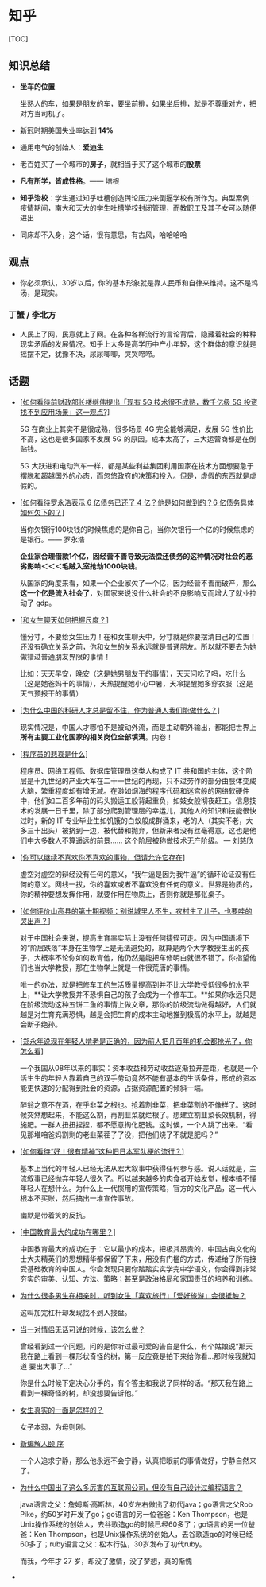 # 知乎

[TOC]

## 知识总结

* **坐车的位置**

  坐熟人的车，如果是朋友的车，要坐前排，如果坐后排，就是不尊重对方，把对方当司机了。

* 新冠时期美国失业率达到 **14%**

* 通用电气的创始人：**爱迪生**

* 老百姓买了一个城市的**房子**，就相当于买了这个城市的**股票**

* **凡有所学，皆成性格**。—— 培根

* **知乎治校**：学生通过知乎吐槽创造舆论压力来倒逼学校有所作为。典型案例：疫情期间，南大和天大的学生吐槽学校封闭管理，而教职工及其子女可以随便进出

* 同床却不入身，这个话，很有意思，有古风，哈哈哈哈

## 观点

*  你必须承认，30岁以后，你的基本形象就是靠人民币和自律来维持。这不是鸡汤，是现实。

### 丁蟹 / 李北方

* 人民上了网，民意就上了网。在各种各样流行的言论背后，隐藏着社会的种种现实矛盾的发展情况。知乎上大多是高学历中产小年轻，这个群体的意识就是摇摆不定，犹豫不决，尿尿唧唧，哭哭啼啼。

## 话题

* [[如何看待前财政部长楼继伟提出「现有 5G 技术很不成熟，数千亿级 5G 投资找不到应用场景」这一观点?]](https://www.zhihu.com/question/422738321/answer/1492612749)

  5G 在商业上其实不是很成熟，很多场景 4G 完全能够满足，发展 5G 性价比不高，这也是很多国家不发展 5G 的原因。成本太高了，三大运营商都是在倒贴钱。

  5G 大跃进和电动汽车一样，都是某些利益集团利用国家在技术方面想要急于摆脱和超越国外的心态，而忽悠政府的决策和投入。但是，虚假的东西就是虚假的。

* [[如何看待罗永浩表示 6 亿债务已还了 4 亿？他是如何做到的？6 亿债务具体如何欠下的？]](https://www.zhihu.com/question/422641856/answer/1490864751)

  当你欠银行100块钱的时候焦虑的是你自己，当你欠银行一个亿的时候焦虑的是银行。—— 罗永浩

  **企业家合理借款1个亿，因经营不善导致无法偿还债务的这种情况对社会的恶劣影响＜＜＜毛贼入室抢劫1000块钱**。

  从国家的角度来看，如果一个企业家欠了一个亿，因为经营不善而破产，那么**这一个亿是流入社会了**，对国家来说没什么社会的不良影响反而增大了就业拉动了 gdp。

* [[和女生聊天如何把握尺度？]](https://www.zhihu.com/question/61093061/answer/1337251489)

  懂分寸，不要给女生压力！在和女生聊天中，分寸就是你要摆清自己的位置！还没有确立关系之前，你和女生的关系永远就是普通朋友。所以就不要去为她做错过普通朋友界限的事情！

  比如：天天早安，晚安（这是她男朋友干的事情），天天问吃了吗，吃什么（这是她爸妈干的事情），天热提醒她小心中暑，天冷提醒她多穿衣服（这是天气预报干的事情）

* [[为什么中国的科研人才总是留不住，作为普通人我们能做什么？]](https://www.zhihu.com/question/408039874/answer/1498018990)

  现实情况是，中国人才哪怕不是被动外流，而是主动朝外输出，都能把世界上**所有主要工业化国家的相关岗位全部填满**。内卷！

* [[程序员的悲哀是什么]](https://www.zhihu.com/question/399148081/answer/1483785143)

  程序员、网络工程师、数据库管理员这类人构成了 IT 共和国的主体，这个阶层是十九世纪的产业大军在二十一世纪的再现，只不过劳作的部分由肢体变成大脑，繁重程度却有增无减。在渺如烟海的程序代码和迷宫般的网络软硬件中，他们如二百多年前的码头搬运工般背起重负，如妓女般彻夜赶工。信息技术的发展一日千里，除了部分爬到管理层的幸运儿，其他人的知识和技能很快过时，新的 IT 专业毕业生如饥饿的白蚁般成群涌来，老的人（其实不老，大多三十出头）被挤到一边，被代替和抛弃，但新来者没有丝毫得意，这也是他们中大多数人不算遥远的前景…… 这个阶层被称做技术无产阶级。 — 刘慈欣

* [[你可以继续不喜欢你不喜欢的事物，但请允许它存在]](https://www.zhihu.com/question/425735108/answer/1543709331)

  虚空对虚空的辩经没有任何的意义，“我牛逼是因为我牛逼”的循环论证没有任何的意义。网线一拔，你的喜欢或者不喜欢没有任何的意义。世界是物质的，你的精神要想发挥作用，就要作用在物质上，否则你就是那张桌子。

* [[如何评价山高县的第十期视频：别说城里人不生，农村生了儿子，也要哇的哭出声？]](https://www.zhihu.com/question/427198616/answer/1541702862)

  对于中国社会来说，提高生育率实际上没有任何捷径可走。因为中国语境下的“阶层跌落”本身在生物学上是无法避免的，就算是两个大学教授生出的孩子，大概率不论你如何教育他，他仍然是能把车修明白就很不错了。你指望他们也当大学教授，那在生物学上就是一件很荒唐的事情。

  唯一的办法，就是把修车工的生活质量提高到并不比大学教授低很多的水平上，**让大学教授并不恐惧自己的孩子会成为一个修车工。**如果你永远只是在阶级流动这种五饼二鱼的事情上做文章，那你的阶级流动做得越好，人们就越是对生育充满恐惧，越是会把生育的成本主动地推到极高的水平上，就越是会断子绝孙。
  
* [[郑永年说现在年轻人啃老是正确的，因为前人把几百年的机会都抢光了，你怎么看]](https://www.zhihu.com/question/426308484/answer/1543519412)

  一个我国从08年以来的事实：资本收益和劳动收益逐渐拉开差距，也就是一个活生生的年轻人靠着自己的双手劳动竟然不能有基本的生活条件，形成的资本能更快速的分配得到社会的资源，占据资源配置的倾斜一端。

  醉翁之意不在酒，在乎韭菜之根也。抢着割韭菜，把韭菜割的不像样了。这时候突然想起来，不能这么割，再割韭菜就烂根了。想建立割韭菜长效机制，得施肥。一群人扭扭捏捏，都不愿意掏化肥钱。这时候，一个人跳了出来。“看见那堆咱爸妈割剩的老韭菜茬子了没，把他们烧了不就是肥吗？”
  
* [[如何看待“好！很有精神”这种旧日本军队梗的流行？]](https://www.zhihu.com/question/418623419/answer/1482699029)

  基本上当代的年轻人已经无法从宏大叙事中获得任何参与感。说人话就是，主流叙事已经抛弃年轻人很久了。所以越来越多的肉食者开始发觉，根本搞不懂年轻人在想什么。为什么上一代惯用的宣传策略，官方的文化产品，这一代人根本不买账，然后搞出一堆宣传事故。

  幽默是带着笑的反抗。

* [[中国教育最大的成功在哪里？]](https://www.zhihu.com/question/266767649/answer/1509973899)

  中国教育最大的成功在于：它以最小的成本，把极其昂贵的，中国古典文化的士大夫精英们的思想精华都保留了下来，用没有门槛的方式，传递给了所有接受基础教育的中国人。你会发现只要你踏踏实实学完中学语文，你会得到非常夯实的审美、认知、方法、策略；甚至是政治格局和家国责任的培养和训练。
  
* [为什么很多男生在相亲时，听到女生「喜欢旅行」「爱好旅游」会很抵触？](https://www.zhihu.com/question/311635956/answer/625631723)

  这叫加完杠杆却发现找不到人接盘。
  
* [当一对情侣无话可说的时候，该怎么做？](https://www.zhihu.com/question/280272233/answer/673024647)

  曾经看到过一个问题，问的是你听过最可爱的告白是什么，有个姑娘说“那天我在路上看到一棵形状奇怪的树，第一反应竟是拍下来给你看…那时候我就知道 要出大事了…”

  你是什么时候下定决心分手的，有个答主和我说了同样的话。“那天我在路上看到一棵奇怪的树，却没想要告诉他。”
  
* [女生真实的一面是怎样的？](https://www.zhihu.com/question/67091864/answer/543836164)

  女子本弱，为母则刚。

* [新编解人颐 序](https://zhuanlan.zhihu.com/p/437063741)

  一个人追求宁静，那么他永远不会宁静，认真把眼前的事情做好，宁静自然来了。
  
* [为什么中国出了这么多厉害的互联网公司，但没有自己设计过编程语言？](https://www.zhihu.com/question/359906573/answer/1711178341)

  java语言之父：詹姆斯·高斯林，40岁左右做出了初代java；go语言之父Rob Pike，约50岁时开发了go；go语言的另一位爸爸：Ken Thompson，也是Unix操作系统的创始人，去谷歌造go的时候已经60多了；go语言的另一位爸爸：Ken Thompson，也是Unix操作系统的创始人，去谷歌造go的时候已经60多了；ruby语言之父：松本行弘，30岁发布了初代ruby。

  而我，今年才 27 岁，却没了激情，没了梦想，真的惭愧
  
* 